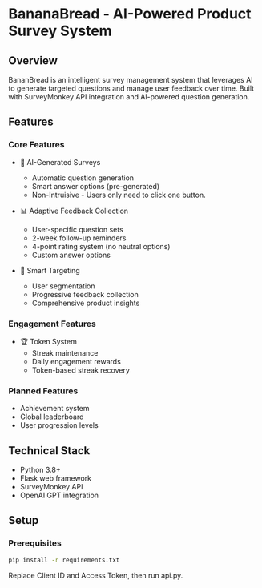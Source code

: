 # BananaBread - AI-Powered Product Survey System

## Overview
BananBread is an intelligent survey management system that leverages AI to generate targeted questions and manage user feedback over time. Built with SurveyMonkey API integration and AI-powered question generation.

## Features

### Core Features
- 🤖 AI-Generated Surveys
  - Automatic question generation
  - Smart answer options (pre-generated)
  - Non-Intruisive - Users only need to click one button.
  
- 📊 Adaptive Feedback Collection
  - User-specific question sets
  - 2-week follow-up reminders
  - 4-point rating system (no neutral options)
  - Custom answer options
  
- 🎯 Smart Targeting
  - User segmentation
  - Progressive feedback collection
  - Comprehensive product insights

### Engagement Features
- 🏆 Token System
  - Streak maintenance
  - Daily engagement rewards
  - Token-based streak recovery

### Planned Features
- Achievement system
- Global leaderboard
- User progression levels

## Technical Stack
- Python 3.8+
- Flask web framework
- SurveyMonkey API
- OpenAI GPT integration

## Setup

### Prerequisites
```bash
pip install -r requirements.txt
```

Replace Client ID and Access Token, then run api.py.